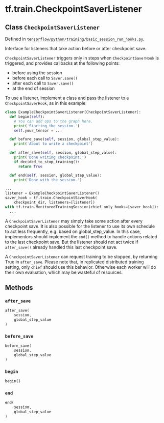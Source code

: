 <div itemscope itemtype="http://developers.google.com/ReferenceObject">
<meta itemprop="name" content="tf.train.CheckpointSaverListener" />
<meta itemprop="property" content="after_save"/>
<meta itemprop="property" content="before_save"/>
<meta itemprop="property" content="begin"/>
<meta itemprop="property" content="end"/>
</div>

# tf.train.CheckpointSaverListener

## Class `CheckpointSaverListener`





Defined in [`tensorflow/python/training/basic_session_run_hooks.py`](https://www.tensorflow.org/code/tensorflow/python/training/basic_session_run_hooks.py).

Interface for listeners that take action before or after checkpoint save.

`CheckpointSaverListener` triggers only in steps when `CheckpointSaverHook` is
triggered, and provides callbacks at the following points:
 - before using the session
 - before each call to `Saver.save()`
 - after each call to `Saver.save()`
 - at the end of session

To use a listener, implement a class and pass the listener to a
`CheckpointSaverHook`, as in this example:

```python
class ExampleCheckpointSaverListener(CheckpointSaverListener):
  def begin(self):
    # You can add ops to the graph here.
    print('Starting the session.')
    self.your_tensor = ...

  def before_save(self, session, global_step_value):
    print('About to write a checkpoint')

  def after_save(self, session, global_step_value):
    print('Done writing checkpoint.')
    if decided_to_stop_training():
      return True

  def end(self, session, global_step_value):
    print('Done with the session.')

...
listener = ExampleCheckpointSaverListener()
saver_hook = tf.train.CheckpointSaverHook(
    checkpoint_dir, listeners=[listener])
with tf.train.MonitoredTrainingSession(chief_only_hooks=[saver_hook]):
  ...
```

A `CheckpointSaverListener` may simply take some action after every
checkpoint save. It is also possible for the listener to use its own schedule
to act less frequently, e.g. based on global_step_value. In this case,
implementors should implement the `end()` method to handle actions related to
the last checkpoint save. But the listener should not act twice if
`after_save()` already handled this last checkpoint save.

A `CheckpointSaverListener` can request training to be stopped, by returning
True in `after_save`. Please note that, in replicated distributed training
setting, only `chief` should use this behavior. Otherwise each worker will do
their own evaluation, which may be wasteful of resources.

## Methods

<h3 id="after_save"><code>after_save</code></h3>

``` python
after_save(
    session,
    global_step_value
)
```



<h3 id="before_save"><code>before_save</code></h3>

``` python
before_save(
    session,
    global_step_value
)
```



<h3 id="begin"><code>begin</code></h3>

``` python
begin()
```



<h3 id="end"><code>end</code></h3>

``` python
end(
    session,
    global_step_value
)
```





